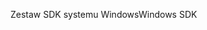 <span data-ttu-id="79f20-101">Zestaw SDK systemu Windows</span><span class="sxs-lookup"><span data-stu-id="79f20-101">Windows SDK</span></span>
